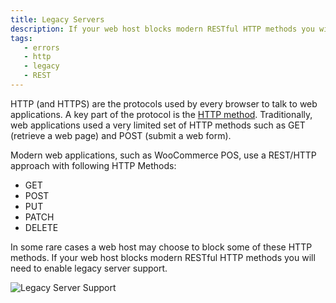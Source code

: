 ```yaml
---
title: Legacy Servers
description: If your web host blocks modern RESTful HTTP methods you will need to enable legacy server support.
tags: 
   - errors
   - http
   - legacy
   - REST
---
```


HTTP (and HTTPS) are the protocols used by every browser to talk to web applications. 
A key part of the protocol is the [HTTP method](https://tools.ietf.org/html/rfc2616#section-5.1.1). 
Traditionally, web applications used a very limited set of HTTP methods such as GET (retrieve a web page) and POST (submit a web form). 

Modern web applications, such as WooCommerce POS, use a REST/HTTP approach with following HTTP Methods:
   
   * GET
   * POST
   * PUT
   * PATCH
   * DELETE

In some rare cases a web host may choose to block some of these HTTP methods. 
If your web host blocks modern RESTful HTTP methods you will need to enable legacy server support.

![Legacy Server Support](https://wcpos.com/wp-content/uploads/2016/06/enable-legacy-server-support.png "WP Admin > POS > Settings > Tools > Enable legacy server support")